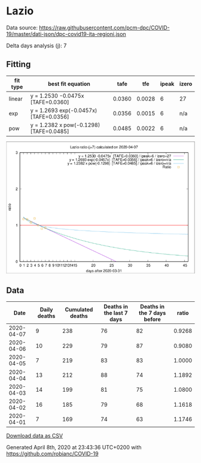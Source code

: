 # Lazio

Data source: https://raw.githubusercontent.com/pcm-dpc/COVID-19/master/dati-json/dpc-covid19-ita-regioni.json

Delta days analysis (j): 7

## Fitting 
|fit type|best fit equation|tafe|tfe|ipeak|izero|
|-------|-----|--------|------|---|---|
|linear|y = 1.2530 -0.0475x  [TAFE=0.0360]|0.0360|0.0028|6|27|
|exp|y = 1.2693 exp(-0.0457x)  [TAFE=0.0356]|0.0356|0.0015|6|n/a|
|pow|y = 1.2382 x pow(-0.1298)  [TAFE=0.0485]|0.0485|0.0022|6|n/a|

![Plot](COVID-19_lazio_j7_2020-04-07.png)

## Data
|Date|Daily deaths|Cumulated deaths|Deaths in the last 7 days|Deaths in the 7 days before|ratio|
|----|----------|-----------|-------|--------------------|-----|
|2020-04-07|9|238|76|82|0.9268|
|2020-04-06|10|229|79|87|0.9080|
|2020-04-05|7|219|83|83|1.0000|
|2020-04-04|13|212|88|74|1.1892|
|2020-04-03|14|199|81|75|1.0800|
|2020-04-02|16|185|79|68|1.1618|
|2020-04-01|7|169|74|63|1.1746|

[Download data as CSV](COVID-19_lazio_j7_2020-04-07.csv)

Generated April 8th, 2020 at 23:43:36 UTC+0200 with https://github.com/robianc/COVID-19
